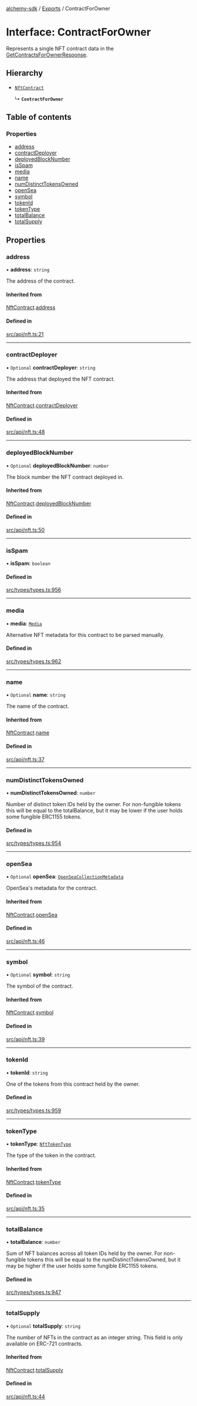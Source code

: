 [alchemy-sdk](../README.md) / [Exports](../modules.md) / ContractForOwner

# Interface: ContractForOwner

Represents a single NFT contract data in the [GetContractsForOwnerResponse](GetContractsForOwnerResponse.md).

## Hierarchy

- [`NftContract`](NftContract.md)

  ↳ **`ContractForOwner`**

## Table of contents

### Properties

- [address](ContractForOwner.md#address)
- [contractDeployer](ContractForOwner.md#contractdeployer)
- [deployedBlockNumber](ContractForOwner.md#deployedblocknumber)
- [isSpam](ContractForOwner.md#isspam)
- [media](ContractForOwner.md#media)
- [name](ContractForOwner.md#name)
- [numDistinctTokensOwned](ContractForOwner.md#numdistincttokensowned)
- [openSea](ContractForOwner.md#opensea)
- [symbol](ContractForOwner.md#symbol)
- [tokenId](ContractForOwner.md#tokenid)
- [tokenType](ContractForOwner.md#tokentype)
- [totalBalance](ContractForOwner.md#totalbalance)
- [totalSupply](ContractForOwner.md#totalsupply)

## Properties

### address

• **address**: `string`

The address of the contract.

#### Inherited from

[NftContract](NftContract.md).[address](NftContract.md#address)

#### Defined in

[src/api/nft.ts:21](https://github.com/alchemyplatform/alchemy-sdk-js/blob/0c05b32/src/api/nft.ts#L21)

___

### contractDeployer

• `Optional` **contractDeployer**: `string`

The address that deployed the NFT contract.

#### Inherited from

[NftContract](NftContract.md).[contractDeployer](NftContract.md#contractdeployer)

#### Defined in

[src/api/nft.ts:48](https://github.com/alchemyplatform/alchemy-sdk-js/blob/0c05b32/src/api/nft.ts#L48)

___

### deployedBlockNumber

• `Optional` **deployedBlockNumber**: `number`

The block number the NFT contract deployed in.

#### Inherited from

[NftContract](NftContract.md).[deployedBlockNumber](NftContract.md#deployedblocknumber)

#### Defined in

[src/api/nft.ts:50](https://github.com/alchemyplatform/alchemy-sdk-js/blob/0c05b32/src/api/nft.ts#L50)

___

### isSpam

• **isSpam**: `boolean`

#### Defined in

[src/types/types.ts:956](https://github.com/alchemyplatform/alchemy-sdk-js/blob/0c05b32/src/types/types.ts#L956)

___

### media

• **media**: [`Media`](Media.md)

Alternative NFT metadata for this contract to be parsed manually.

#### Defined in

[src/types/types.ts:962](https://github.com/alchemyplatform/alchemy-sdk-js/blob/0c05b32/src/types/types.ts#L962)

___

### name

• `Optional` **name**: `string`

The name of the contract.

#### Inherited from

[NftContract](NftContract.md).[name](NftContract.md#name)

#### Defined in

[src/api/nft.ts:37](https://github.com/alchemyplatform/alchemy-sdk-js/blob/0c05b32/src/api/nft.ts#L37)

___

### numDistinctTokensOwned

• **numDistinctTokensOwned**: `number`

Number of distinct token IDs held by the owner. For non-fungible tokens
this will be equal to the totalBalance, but it may be lower if the user
holds some fungible ERC1155 tokens.

#### Defined in

[src/types/types.ts:954](https://github.com/alchemyplatform/alchemy-sdk-js/blob/0c05b32/src/types/types.ts#L954)

___

### openSea

• `Optional` **openSea**: [`OpenSeaCollectionMetadata`](OpenSeaCollectionMetadata.md)

OpenSea's metadata for the contract.

#### Inherited from

[NftContract](NftContract.md).[openSea](NftContract.md#opensea)

#### Defined in

[src/api/nft.ts:46](https://github.com/alchemyplatform/alchemy-sdk-js/blob/0c05b32/src/api/nft.ts#L46)

___

### symbol

• `Optional` **symbol**: `string`

The symbol of the contract.

#### Inherited from

[NftContract](NftContract.md).[symbol](NftContract.md#symbol)

#### Defined in

[src/api/nft.ts:39](https://github.com/alchemyplatform/alchemy-sdk-js/blob/0c05b32/src/api/nft.ts#L39)

___

### tokenId

• **tokenId**: `string`

One of the tokens from this contract held by the owner.

#### Defined in

[src/types/types.ts:959](https://github.com/alchemyplatform/alchemy-sdk-js/blob/0c05b32/src/types/types.ts#L959)

___

### tokenType

• **tokenType**: [`NftTokenType`](../enums/NftTokenType.md)

The type of the token in the contract.

#### Inherited from

[NftContract](NftContract.md).[tokenType](NftContract.md#tokentype)

#### Defined in

[src/api/nft.ts:35](https://github.com/alchemyplatform/alchemy-sdk-js/blob/0c05b32/src/api/nft.ts#L35)

___

### totalBalance

• **totalBalance**: `number`

Sum of NFT balances across all token IDs held by the owner. For
non-fungible tokens this will be equal to the numDistinctTokensOwned, but
it may be higher if the user holds some fungible ERC1155 tokens.

#### Defined in

[src/types/types.ts:947](https://github.com/alchemyplatform/alchemy-sdk-js/blob/0c05b32/src/types/types.ts#L947)

___

### totalSupply

• `Optional` **totalSupply**: `string`

The number of NFTs in the contract as an integer string. This field is only
available on ERC-721 contracts.

#### Inherited from

[NftContract](NftContract.md).[totalSupply](NftContract.md#totalsupply)

#### Defined in

[src/api/nft.ts:44](https://github.com/alchemyplatform/alchemy-sdk-js/blob/0c05b32/src/api/nft.ts#L44)
